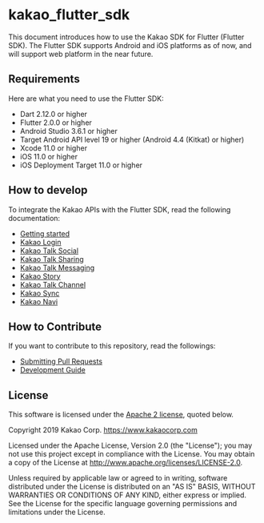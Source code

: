 # kakao_flutter_sdk

This document introduces how to use the Kakao SDK for Flutter (Flutter SDK). The Flutter SDK supports Android and iOS platforms as of now, and will support web platform in the near future.

## Requirements

Here are what you need to use the Flutter SDK:

- Dart 2.12.0 or higher
- Flutter 2.0.0 or higher
- Android Studio 3.6.1 or higher
- Target Android API level 19 or higher (Android 4.4 (Kitkat) or higher)
- Xcode 11.0 or higher
- iOS 11.0 or higher
- iOS Deployment Target 11.0 or higher

## How to develop

To integrate the Kakao APIs with the Flutter SDK, read the following documentation:

- [Getting started](https://developers.kakao.com/docs/latest/getting-started/sdk-flutter)
- [Kakao Login](https://developers.kakao.com/docs/latest/kakaologin/flutter)
- [Kakao Talk Social](https://developers.kakao.com/docs/latest/kakaotalk-social/flutter)
- [Kakao Talk Sharing](https://developers.kakao.com/docs/latest/message/flutter-link)
- [Kakao Talk Messaging](https://developers.kakao.com/docs/latest/message/flutter)
- [Kakao Story](https://developers.kakao.com/docs/latest/kakaostory/flutter)
- [Kakao Talk Channel](https://developers.kakao.com/docs/latest/kakaotalk-channel/flutter)
- [Kakao Sync](https://developers.kakao.com/docs/latest/kakaosync/terms#flutter)
- [Kakao Navi](https://developers.kakao.com/docs/latest/kakaonavi/flutter)

## How to Contribute

If you want to contribute to this repository, read the followings:

- [Submitting Pull Requests](https://github.com/kakao/kakao_flutter_sdk/wiki/Submitting-Pull-Requests)
- [Development Guide](https://github.com/kakao/kakao_flutter_sdk/wiki/Development-Guide)

## License

This software is licensed under the [Apache 2 license](packages/kakao_flutter_sdk/LICENSE), quoted below.

Copyright 2019 Kakao Corp. <https://www.kakaocorp.com>

Licensed under the Apache License, Version 2.0 (the "License"); you may not
use this project except in compliance with the License. You may obtain a copy
of the License at http://www.apache.org/licenses/LICENSE-2.0.

Unless required by applicable law or agreed to in writing, software
distributed under the License is distributed on an "AS IS" BASIS, WITHOUT
WARRANTIES OR CONDITIONS OF ANY KIND, either express or implied. See the
License for the specific language governing permissions and limitations under
the License.